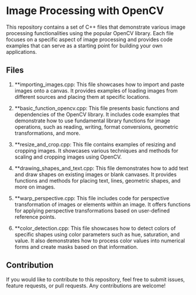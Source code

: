 # Image Processing with OpenCV
This repository contains a set of C++ files that demonstrate various image processing functionalities using the popular OpenCV library. Each file focuses on a specific aspect of image processing and provides code examples that can serve as a starting point for building your own applications.

## Files
1. **importing_images.cpp: This file showcases how to import and paste images onto a canvas. It provides examples of loading images from different sources and placing them at specific locations.

2. **basic_function_opencv.cpp: This file presents basic functions and dependencies of the OpenCV library. It includes code examples that demonstrate how to use fundamental library functions for image operations, such as reading, writing, format conversions, geometric transformations, and more.

3. **resize_and_crop.cpp: This file contains examples of resizing and cropping images. It showcases various techniques and methods for scaling and cropping images using OpenCV.

4. **drawing_shapes_and_text.cpp: This file demonstrates how to add text and draw shapes on existing images or blank canvases. It provides functions and methods for placing text, lines, geometric shapes, and more on images.

5. **warp_perspective.cpp: This file includes code for perspective transformation of images or elements within an image. It offers functions for applying perspective transformations based on user-defined reference points.

6. **color_detection.cpp: This file showcases how to detect colors of specific shapes using color parameters such as hue, saturation, and value. It also demonstrates how to process color values into numerical forms and create masks based on that information.

## Contribution
If you would like to contribute to this repository, feel free to submit issues, feature requests, or pull requests. Any contributions are welcome!

